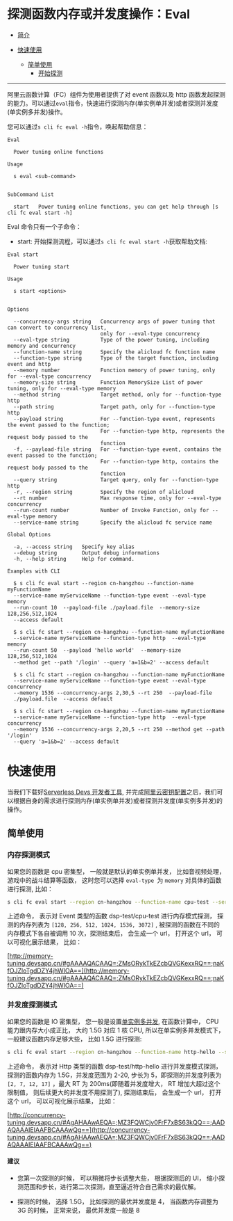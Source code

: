 # 探测函数内存或并发度操作：Eval

- [简介](#简介)

- [快速使用](#快速使用)
  - [简单使用](#简单使用)
    - [开始探测](#开始探测)

---

阿里云函数计算（FC）组件为使用者提供了对 event 函数以及 http 函数发起探测的能力。可以通过`eval`指令，快速进行探测内存(单实例单并发)或者探测并发度(单实例多并发)操作。

您可以通过`s cli fc eval -h`指令，唤起帮助信息：

```
Eval

  Power tuning online functions

Usage

  s eval <sub-command>


SubCommand List

  start   Power tuning online functions, you can get help through [s cli fc eval start -h]
```

Eval 命令只有一个子命令：

- start: 开始探测流程，可以通过`s cli fc eval start -h`获取帮助文档:

```
Eval start

  Power tuning start

Usage

  s start <options>


Options

  --concurrency-args string   Concurrency args of power tuning that can convert to concurrency list,
                              only for --eval-type concurrency
  --eval-type string          Type of the power tuning, including memory and concurrency
  --function-name string      Specify the alicloud fc function name
  --function-type string      Type of the target function, including event and http
  --memory number             Function memory of power tuning, only for --eval-type concurrency
  --memory-size string        Function MemorySize List of power tuning, only for --eval-type memory
  --method string             Target method, only for --function-type http
  --path string               Target path, only for --function-type http
  --payload string            For --function-type event, represents the event passed to the function;
                              For --function-type http, represents the request body passed to the
                              function
  -f, --payload-file string   For --function-type event, contains the event passed to the function;
                              For --function-type http, contains the request body passed to the
                              function
  --query string              Target query, only for --function-type http
  -r, --region string         Specify the region of alicloud
  --rt number                 Max response time, only for --eval-type concurrency
  --run-count number          Number of Invoke Function, only for --eval-type memory
  --service-name string       Specify the alicloud fc service name

Global Options

  -a, --access string   Specify key alias
  --debug string        Output debug informations
  -h, --help string     Help for command.

Examples with CLI

  $ s cli fc eval start --region cn-hangzhou --function-name myFunctionName
  --service-name myServiceName --function-type event --eval-type memory
  --run-count 10  --payload-file ./payload.file  --memory-size 128,256,512,1024
  --access default

  $ s cli fc start --region cn-hangzhou --function-name myFunctionName
  --service-name myServiceName --function-type http  --eval-type memory
  --run-count 50  --payload 'hello world'  --memory-size 128,256,512,1024
  --method get --path '/login' --query 'a=1&b=2' --access default

  $ s cli fc start --region cn-hangzhou --function-name myFunctionName
  --service-name myServiceName --function-type event --eval-type concurrency
  --memory 1536 --concurrency-args 2,30,5 --rt 250  --payload-file
  ./payload.file  --access default

  $ s cli fc start --region cn-hangzhou --function-name myFunctionName
  --service-name myServiceName --function-type http  --eval-type concurrency
  --memory 1536 --concurrency-args 2,20,5 --rt 250 --method get --path '/login'
  --query 'a=1&b=2' --access default
```

# 快速使用

当我们下载好[Serverless Devs 开发者工具](../Getting-started/Install-tutorial.md), 并完成[阿里云密钥配置](../Getting-started/Setting-up-credentials.md)之后，我们可以根据自身的需求进行探测内存(单实例单并发)或者探测并发度(单实例多并发)的操作。

## 简单使用

### 内存探测模式

如果您的函数是 cpu 密集型， 一般就是默认的单实例单并发， 比如音视频处理， 游戏中的战斗结算等函数， 这时您可以选择 `eval-type `为 `memory` 对具体的函数进行探测, 比如：

```bash
s cli fc eval start --region cn-hangzhou --function-name cpu-test --service-name dsp-test --function-type event  --eval-type memory  --run-count 10   --payload {"key":"val"} --memory-size 128,256,512,1024,1536,3072  --access default
```

上述命令， 表示对 Event 类型的函数 dsp-test/cpu-test 进行内存模式探测， 探测的内存列表为 `[128, 256, 512, 1024, 1536, 3072]` , 被探测的函数在不同的内存模式下各自被调用 10 次，探测结束后， 会生成一个 url， 打开这个 url， 可以可视化展示结果， 比如：

[http://memory-tuning.devsapp.cn/#gAAAAQACAAQ=;ZMsORykTkEZcbQVGKexxRQ==;naKfOJZloTgdDZY4jhWIOA==](http://memory-tuning.devsapp.cn/#gAAAAQACAAQ=;ZMsORykTkEZcbQVGKexxRQ==;naKfOJZloTgdDZY4jhWIOA==)

### 并发度探测模式

如果您的函数是 IO 密集型， 您一般是设置[单实例多并发](https://help.aliyun.com/document_detail/144586.html),
在函数计算中， CPU 能力跟内存大小成正比， 大约 1.5G 对应 1 核 CPU, 所以在单实例多并发模式下， 一般建议函数内存足够大些， 比如 1.5G 进行探测:

```bash
s cli fc eval start --region cn-hangzhou --function-name http-hello --service-name dsp-test --function-type http   --eval-type concurrency --memory 1536 --concurrency-args 2,20,5 --rt 200 --method=get --path /login  --query 'a=1&b=2' --access default
```

上述命令， 表示对 Http 类型的函数 dsp-test/http-hello 进行并发度模式探测，探测的函数内存为 1.5G，并发度范围为 2-20, 步长为 5，即探测的并发度列表为 `[2, 7, 12, 17]` ，最大 RT 为 200ms(即随着并发度增大， RT 增加大超过这个限制值， 则后续更大的并发度不用探测了), 探测结束后， 会生成一个 url， 打开这个 url， 可以可视化展示结果， 比如：

[http://concurrency-tuning.devsapp.cn/#AgAHAAwAEQA=;MZ3FQWCjv0FrF7xBS63kQQ==;AADAQAAAIEIAAFBCAAAwQg==](http://concurrency-tuning.devsapp.cn/#AgAHAAwAEQA=;MZ3FQWCjv0FrF7xBS63kQQ==;AADAQAAAIEIAAFBCAAAwQg==)

#### 建议

- 您第一次探测的时候， 可以稍微将步长调整大些， 根据探测后的 UI， 缩小探测范围和步长，进行第二次探测，直至逼近符合自己需求的最优解。

- 探测的时候， 选择 1.5G， 比如探测的最优并发度是 4， 当函数内存调整为 3G 的时候， 正常来说， 最优并发度一般是 8
